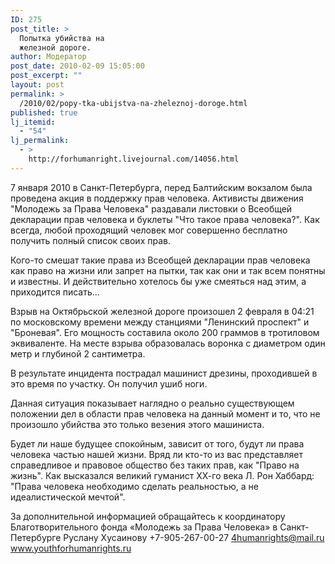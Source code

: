 ```yaml
---
ID: 275
post_title: >
  Попытка убийства на
  железной дороге.
author: Модератор
post_date: 2010-02-09 15:05:00
post_excerpt: ""
layout: post
permalink: >
  /2010/02/popy-tka-ubijstva-na-zheleznoj-doroge.html
published: true
lj_itemid:
  - "54"
lj_permalink:
  - >
    http://forhumanright.livejournal.com/14056.html
---
```

7 января 2010 в Санкт-Петербурга, перед Балтийским вокзалом была проведена акция в поддержку прав человека. Активисты движения "Молодежь за Права Человека" раздавали листовки о Всеобщей декларации прав человека и буклеты "Что такое права человека?". Как всегда, любой проходящий человек мог совершенно бесплатно получить полный список своих прав. 

Кого-то смешат такие права из Всеобщей декларации прав человека как право на жизни или запрет на пытки, так как они и так всем понятны и известны. И действительно хотелось бы уже смеяться над этим, а приходится писать... 

Взрыв на Октябрьской железной дороге произошел 2 февраля в 04:21 по московскому времени между станциями "Ленинский проспект" и "Броневая". Его мощность составила около 200 граммов в тротиловом эквиваленте. На месте взрыва образовалась воронка с диаметром один метр и глубиной 2 сантиметра.

В результате инцидента пострадал машинист дрезины, проходившей в это время по участку. Он получил ушиб ноги. 

Данная ситуация показывает наглядно о реально существующем положении дел в области прав человека на данный момент и то, что не произошло убийства это только везения этого машиниста. 

Будет ли наше будущее спокойным, зависит от того, будут ли права человека частью нашей жизни. Вряд ли кто-то из вас представляет справедливое и правовое общество без таких прав, как "Право на жизнь". Как высказался великий гуманист ХХ-го века Л. Рон Хаббард: "Права человека необходимо сделать реальностью, а не идеалистической мечтой".

За дополнительной информацией обращайтесь к координатору
Благотворительного фонда «Молодежь за Права Человека» в Санкт-Петербурге
Руслану Хусаинову
+7-905-267-00-27
4humanrights@mail.ru
www.youthforhumanrights.ru